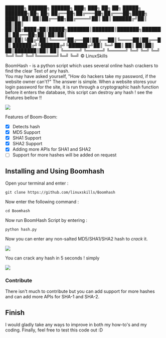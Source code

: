 
██████╗  ██████╗  ██████╗ ███╗   ███╗      ██╗  ██╗ █████╗ ███████╗██╗  ██╗
██╔══██╗██╔═══██╗██╔═══██╗████╗ ████║      ██║  ██║██╔══██╗██╔════╝██║  ██║
██████╔╝██║   ██║██║   ██║██╔████╔██║█████╗███████║███████║███████╗███████║
██╔══██╗██║   ██║██║   ██║██║╚██╔╝██║╚════╝██╔══██║██╔══██║╚════██║██╔══██║
██████╔╝╚██████╔╝╚██████╔╝██║ ╚═╝ ██║      ██║  ██║██║  ██║███████║██║  ██║
╚═════╝  ╚═════╝  ╚═════╝ ╚═╝     ╚═╝      ╚═╝  ╚═╝╚═╝  ╚═╝╚══════╝╚═╝  ╚═╝
                                                       © LinuxSkills 

BoomHash - is a python script which uses several online hash crackers to find the clear Text of any hash.<br>
You may have asked yourself, "How do hackers take my password, if the website owner can't?" The answer is simple. When a website stores your login password for the site, it is run through a cryptographic hash function before it enters the database, 
this script can destroy any hash ! see the Features bellow !!

<img src='https://i.imgur.com/yt9EoiO.png' /><br>

Features of Boom-Boom:
- [x] Detects hash
- [x] MD5 Support
- [x] SHA1 Support
- [x] SHA2 Support
- [x] Adding more APIs for SHA1 and SHA2
- [ ] Support for more hashes will be added on request

## Installing and Using Boomhash
Open your terminal and enter :
```
git clone https://github.com/linuxskills/Boomhash
```
Now enter the following command :
```
cd Boomhash
```
Now run BoomHash Script by entering :
```
python hash.py
```
Now you can enter any non-salted MD5/SHA1/SHA2 hash to *crack* it.

<img src='https://i.imgur.com/vsYPnbp.png' />

You can crack any hash in 5 seconds ! simply

<img src='https://i.imgur.com/HBHw1iz.png' />

### Contribute
There isn't much to contribute but you can add support for more hashes and can add more APIs for SHA-1 and SHA-2.
## Finish
I would gladly take any ways to improve in both my how-to's and my coding. Finally, feel free to test this code out :D
